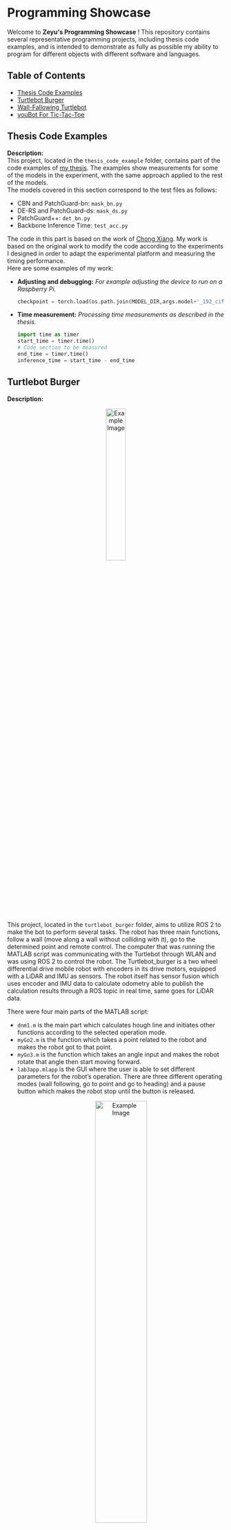 #  Programming Showcase

Welcome to **Zeyu's Programming Showcase** ! This repository contains several representative programming projects, including thesis code examples, and is intended to demonstrate as fully as possible my ability to program for different objects with different software and languages.

## Table of Contents
- [Thesis Code Examples](#thesis-code-examples)
- [Turtlebot Burger](#turtlebot-burger)
- [Wall-Fallowing Turtlebot](#wall-fallowing-turtlebot)
- [youBot For Tic-Tac-Toe](#youbot-for-tic-tac-toe)




## Thesis Code Examples

**Description:**  
This project, located in the `thesis_code_example` folder, contains part of the code examples of [my thesis](https://umu.diva-portal.org/smash/record.jsf?pid=diva2%3A1865447&dswid=-7877).  The examples show measurements for some of the models in the experiment, with the same approach applied to the rest of the models.  
The models covered in this section correspond to the test files as follows:
- CBN and PatchGuard-bn: `mask_bn.py`
- DE-RS and PatchGuard-ds: `mask_ds.py`
- PatchGuard++: `det_bn.py`
- Backbone Inference Time: `test_acc.py`

The code in this part is based on the work of [Chong Xiang](https://github.com/inspire-group/PatchGuard). My work is based on the original work to modify the code according to the experiments I designed in order to adapt the experimental platform and measuring the  timing performance.  
Here are some examples of my work:
- **Adjusting and debugging:** _For example adjusting the device to run on a Raspberry Pi._
  ```python
  checkpoint = torch.load(os.path.join(MODEL_DIR,args.model+'_192_cifar.pth'), map_location='cpu')
- **Time measurement:** _Processing time measurements as described in the thesis._
  ```python
  import time as timer
  start_time = timer.time()
  # Code section to be measured
  end_time = timer.time()
  inference_time = start_time - end_time
  
## Turtlebot Burger

**Description:**  
  <p align="center">
  <img src="pic/burger.png" alt="Example Image" width="30%">
  



This project, located in the `turtlebot_burger` folder, aims to utilize ROS 2 to make the bot to perform several tasks. The robot has three main functions, follow a wall (move along a wall without colliding with it), go to the determined point and remote control. The computer that was running the MATLAB script was communicating with the Turtlebot through WLAN and was using ROS 2 to control the robot. The Turtlebot_burger is a two wheel differential drive mobile robot with encoders in its drive motors, equipped with a LiDAR and IMU as sensors. The robot itself has sensor fusion which uses encoder and IMU data to calculate odometry able to publish the calculation results through a ROS topic in real time, same goes for LiDAR data.  

There were four main parts of the MATLAB script:
- `dnm1.m`  is the main part which calculates hough line and initiates other functions according to the selected operation mode.
- `myGo2.m` is the function which takes a point related to the robot and makes the robot got to that point.
- `myGo3.m` is the function which takes an angle input and makes the robot rotate that angle then start moving forward.
- `lab3app.mlapp` is the GUI where the user is able to set different parameters for the robot’s operation. There are three different operating modes (wall following, go to point and go to heading) and a pause button which makes the robot stop until the button is released.
  <p align="center">
  <img src="pic/gui.png" alt="Example Image" width="50%">

## Wall-Fallowing Turtlebot

**Description:**  
This project, located in the `turtlebot_waffle` folder, aims to enable the turtlebot to follow the wall and avoid obstacles in both ROS2 simulation (both inside and outside wall of the house) and real life (in the maze which was set by the instructor). The bot has a lidar sensor available.  
The robot uses lidar readings for 2 angles, 0 degree forward and 60 degrees left, it has 3 operating modes and switches between these modes according to the readings of lidar:
- The first mode is activated when the forward distance reading is shorter than 60 cm, in this situation the robot rotates 90 degrees right and moves forward. This mode is used to follow walls with inside corners and avoid obstacles.
- The second mode is activated when the front sensor reading is longer than 60 cm and left sensor reading is below 80 cm, in this mode the robot steers to keep left distance reading at 50 cm and moves forward. This is the calculation for the steering angle:
(Left Distance Reading - 50cm) * 60
This mode is used to follow relatively straight walls.
- The third mode is activated when the front sensor reading is above 60 cm and left sensor reading is above 80 cm, in this mode the robot rotates 20 degrees left and moves forward. This mode is used when the robot arrives at the peak of an outside corner.

The code is first tested in turtlesim where the turtle was able to follow both the walls outside and inside the house. Then the code was modified for the turtlebot, lidar reading format was changed according to the range of the turtlebot (from 360 readings per cycle of turtlesim to 240 readings per cycle of turtlebot), also the frequency of the code was lowered for a more stable performance.


## youBot For Tic-Tac-Toe

**Description:**  
  <p align="center">
  <img src="pic/youBot.jpg" alt="Example Image" width="50%">

This project, located in the `youbot_chess` folder, aims to write a program which has a GUI running Tic-Tac-Toe game and an inverse kinematics function which controls a youBot arm imitating the game board in physical space by placing cubes of different colors on predefined cell areas. The game should also have a computer player option for both players. **The project was a team work and I was responsible for the inverse kinematics and GUI.**  
For the GUI, Matlab’s app designer is utilized, also robot arm’s movement sequences and computer players are implemented in this code. The Simulink model of the the Inverse Kinematics Functionis are modified so that it will take goal point data from GUI.
  <p align="center">
<img src="pic/gui2.png" alt="Example Image" width="40%">
  <p align="center">
  <img src="pic/inverse_kin.jpg" alt="Example Image" width="60%">
  

---

Thank you for checking out **Zeyu's Programming Showcase**! If you have any questions or suggestions, feel free to reach out.


